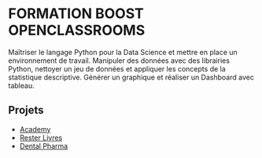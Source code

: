 # FORMATION BOOST OPENCLASSROOMS

Maîtriser le langage Python pour la Data Science et mettre en place un environnement de travail. Manipuler des données avec des librairies Python, nettoyer un jeu de données et appliquer les concepts de la statistique descriptive. Générer un graphique et réaliser un Dashboard avec tableau.

## Projets

- [Academy](https://github.com/MrMican/Portfolio_Data_Analyst/tree/main/Projets/P1_Academy)
- [Rester Livres](https://github.com/MrMican/Portfolio_Data_Analyst/tree/main/Projets/P2_Rester_livres)
- [Dental Pharma](https://github.com/MrMican/Portfolio_Data_Analyst/tree/main/Projets/P3_Dental_Pharma)
